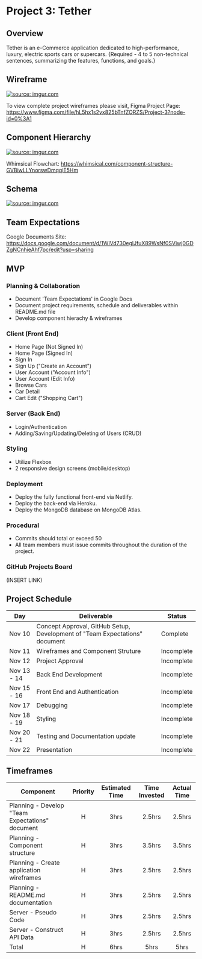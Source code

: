 # Project 3: Tether

## Overview

Tether is an e-Commerce application dedicated to high-performance, luxury, electric sports cars or supercars. 
{Required - 4 to 5 non-technical sentences, summarizing the features, functions, and goals.}

## Wireframe

<a href="https://imgur.com/Hr9zLit"><img src="https://i.imgur.com/Hr9zLit.jpg" title="source: imgur.com" /></a>

To view complete project wireframes please visit,
Figma Project Page: https://www.figma.com/file/hL5hx1s2vx825bTnfZORZS/Project-3?node-id=0%3A1

## Component Hierarchy

<a href="https://imgur.com/Lev8VFW"><img src="https://i.imgur.com/Lev8VFW.jpg" title="source: imgur.com" /></a>

Whimsical Flowchart: https://whimsical.com/component-structure-GVBiwLLYnorswDmqqiE5Hm

## Schema

<a href="https://imgur.com/FRlOpxz"><img src="https://i.imgur.com/FRlOpxz.jpg" title="source: imgur.com" /></a>

## Team Expectations
Google Documents Site: https://docs.google.com/document/d/1WIVd730eglJfuX89WsNf0SViwj0GDZgNCnhieAhf7pc/edit?usp=sharing

## MVP

### Planning & Collaboration 
- Document 'Team Expectations' in Google Docs
- Document project requirements, schedule and deliverables within README.md file
- Develop component hierachy & wireframes 
### Client (Front End)
- Home Page (Not Signed In)
- Home Page (Signed In)
- Sign In
- Sign Up ("Create an Account")
- User Account ("Account Info")
- User Account (Edit Info)
- Browse Cars
- Car Detail
- Cart Edit ("Shopping Cart")
### Server (Back End)
- Login/Authentication 
- Adding/Saving/Updating/Deleting of Users (CRUD)
### Styling
- Utilize Flexbox
- 2 responsive design screens (mobile/desktop)
### Deployment
- Deploy the fully functional front-end via Netlify.
- Deploy the back-end via Heroku.
- Deploy the MongoDB database on MongoDB Atlas.
### Procedural
- Commits should total or exceed 50
- All team members must issue commits throughout the duration of the project.
### GitHub Projects Board
(INSERT LINK)

## Project Schedule

|  Day | Deliverable | Status
|---|---| ---|
|Nov 10| Concept Approval, GitHub Setup, Development of "Team Expectations" document | Complete
|Nov 11| Wireframes and Component Struture | Incomplete
|Nov 12| Project Approval | Incomplete
|Nov 13 - 14| Back End Development | Incomplete
|Nov 15 - 16| Front End and Authentication | Incomplete
|Nov 17| Debugging | Incomplete
|Nov 18 - 19| Styling | Incomplete
|Nov 20 - 21| Testing and Documentation update | Incomplete
|Nov 22| Presentation| Incomplete

## Timeframes

| Component | Priority | Estimated Time | Time Invested | Actual Time |
| --- | :---: |  :---: | :---: | :---: |
| Planning - Develop "Team Expectations" document | H | 3hrs| 2.5hrs | 2.5hrs |
| Planning - Component structure | H | 3hrs| 3.5hrs | 3.5hrs |
| Planning - Create application wireframes | H | 3hrs| 2.5hrs | 2.5hrs |
| Planning - README.md documentation | H | 3hrs| 2.5hrs | 2.5hrs |
| Server - Pseudo Code | H | 3hrs| 2.5hrs | 2.5hrs |
| Server - Construct API Data | H | 3hrs| 2.5hrs | 2.5hrs |
| Total | H | 6hrs| 5hrs | 5hrs |

